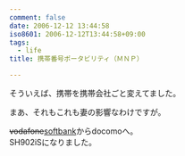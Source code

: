 ```yaml
---
comment: false
date: 2006-12-12 13:44:58
iso8601: 2006-12-12T13:44:58+09:00
tags:
  - life
title: 携帯番号ポータビリティ（ＭＮＰ）

---
```


<div class="entry-body">
  <p>そういえば、携帯を携帯会社ごと変えてました。</p>

  <p>まあ、それもこれも妻の影響なわけですが。</p>

  <p><del>vodafone</del><ins>softbank</ins>からdocomoへ。<br />
    SH902iSになりました。<br /></p>
</div>
